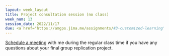 ```yaml
---
layout: week_layout
title: Project consultation session (no class)
week_num: 13
session_date: 2022/11/17
due: <a href="https://amgps.jima.me/assignments/#3-customized-learning">Complete customized learning (15 pts)</a>
---
```


<!-- 
description: <a href="https://amgps.jima.me/assignments/#4-replication-project">Verification report (10 pts)</a>
 -->

[Schedule a meeting](#) with me during the regular class time if you have any questions about your final group replication project.

